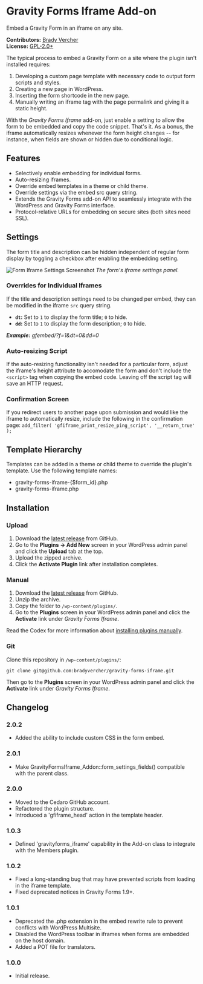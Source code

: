 # Gravity Forms Iframe Add-on

Embed a Gravity Form in an iframe on any site.

__Contributors:__ [Brady Vercher](https://github.com/bradyvercher)  
__License:__ [GPL-2.0+](http://www.gnu.org/licenses/gpl-2.0.html)

The typical process to embed a Gravity Form on a site where the plugin isn't installed requires:

1. Developing a custom page template with necessary code to output form scripts and styles.
2. Creating a new page in WordPress.
3. Inserting the form shortcode in the new page.
4. Manually writing an iframe tag with the page permalink and giving it a static height.

With the _Gravity Forms Iframe_ add-on, just enable a setting to allow the form to be embedded and copy the code snippet. That's it. As a bonus, the iframe automatically resizes whenever the form height changes -- for instance, when fields are shown or hidden due to conditional logic.

## Features

* Selectively enable embedding for individual forms.
* Auto-resizing iframes.
* Override embed templates in a theme or child theme.
* Override settings via the embed src query string.
* Extends the Gravity Forms add-on API to seamlessly integrate with the WordPress and Gravity Forms interface.
* Protocol-relative URLs for embedding on secure sites (both sites need SSL).

## Settings

The form title and description can be hidden independent of regular form display by toggling a checkbox after enabling the embedding setting.

![Form Iframe Settings Screenshot](https://raw.github.com/bradyvercher/gravity-forms-iframe/master/screenshot-1.png)
_The form's iframe settings panel._

### Overrides for Individual Iframes

If the title and description settings need to be changed per embed, they can be modified in the iframe `src` query string.

* **`dt`:** Set to `1` to display the form title; `0` to hide.
* **`dd`:** Set to `1` to display the form description; `0` to hide.

_**Example:** gfembed/?f=1&dt=0&dd=0_

### Auto-resizing Script

If the auto-resizing functionality isn't needed for a particular form, adjust the iframe's height attribute to accomodate the form and don't include the `<script>` tag when copying the embed code. Leaving off the script tag will save an HTTP request.

### Confirmation Screen

If you redirect users to another page upon submission and would like the iframe to automatically resize, include the following in the confirmation page:
`add_filter( 'gfiframe_print_resize_ping_script', '__return_true' );`

## Template Hierarchy

Templates can be added in a theme or child theme to override the plugin's template. Use the following template names:

* gravity-forms-iframe-{$form_id}.php
* gravity-forms-iframe.php

## Installation

### Upload

1. Download the [latest release](https://github.com/bradyvercher/gravity-forms-iframe/archive/master.zip) from GitHub.
2. Go to the __Plugins &rarr; Add New__ screen in your WordPress admin panel and click the __Upload__ tab at the top.
3. Upload the zipped archive.
4. Click the __Activate Plugin__ link after installation completes.

### Manual

1. Download the [latest release](https://github.com/bradyvercher/gravity-forms-iframe/archive/master.zip) from GitHub.
2. Unzip the archive.
3. Copy the folder to `/wp-content/plugins/`.
4. Go to the __Plugins__ screen in your WordPress admin panel and click the __Activate__ link under _Gravity Forms Iframe_.

Read the Codex for more information about [installing plugins manually](http://codex.wordpress.org/Managing_Plugins#Manual_Plugin_Installation).

### Git

Clone this repository in `/wp-content/plugins/`:

`git clone git@github.com:bradyvercher/gravity-forms-iframe.git`

Then go to the __Plugins__ screen in your WordPress admin panel and click the __Activate__ link under _Gravity Forms Iframe_.

## Changelog
### 2.0.2

* Added the ability to include custom CSS in the form embed.

### 2.0.1

* Make GravityFormsIframe_Addon::form_settings_fields() compatible with the parent class.

### 2.0.0

* Moved to the Cedaro GitHub account.
* Refactored the plugin structure.
* Introduced a 'gfiframe_head' action in the template header.

### 1.0.3

* Defined 'gravityforms_iframe' capability in the Add-on class to integrate with the Members plugin.

### 1.0.2

* Fixed a long-standing bug that may have prevented scripts from loading in the iframe template.
* Fixed deprecated notices in Gravity Forms 1.9+.

### 1.0.1

* Deprecated the .php extension in the embed rewrite rule to prevent conflicts with WordPress Multisite.
* Disabled the WordPress toolbar in iframes when forms are embedded on the host domain.
* Added a POT file for translators.

### 1.0.0

* Initial release.
